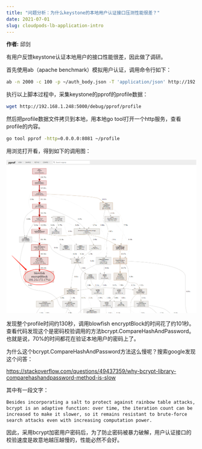 ```yaml
---
title: "问题分析：为什么keystone的本地用户认证接口压测性能很差？"
date: 2021-07-01
slug: cloudpods-lb-application-intro
---
```


**作者:** 邱剑

有用户反馈keystone认证本地用户的接口性能很差，因此做了调研。

首先使用ab（apache benchmark）模拟用户认证，调用命令行如下：

```bash
ab -n 2000 -c 100 -p ~/auth_body.json -T 'application/json' http://192.168.1.248:5000/v3/auth/tokens
```

执行以上脚本过程中，采集keystone的pprof的profile数据：

```bash
wget http://192.168.1.248:5000/debug/pprof/profile
```

然后把profile数据文件拷贝到本地，用本地go tool打开一个http服务，查看profile的内容。

```bash
go tool pprof -http=0.0.0.0:8081 ~/profile
```

用浏览打开看，得到如下的调用图：

<img src="goprofile.png" alt="" width="1024">

发现整个profile时间约130秒，调用blowfish encryptBlock的时间花了约101秒。查看代码发现这个是密码校验调用的方法bcrypt.CompareHashAndPassword。也就是说，70%的时间都花在验证本地用户的密码上了。

为什么这个bcrypt.CompareHashAndPassword方法这么慢呢？搜索google发现这个问答：

https://stackoverflow.com/questions/49437359/why-bcrypt-library-comparehashandpassword-method-is-slow

其中有一段文字：

    Besides incorporating a salt to protect against rainbow table attacks, bcrypt is an adaptive function: over time, the iteration count can be increased to make it slower, so it remains resistant to brute-force search attacks even with increasing computation power.

因此，采用bcrypt加密用户密码后，为了防止密码被暴力破解，用户认证接口的校验速度是故意地越压越慢的，性能必然不会好。
